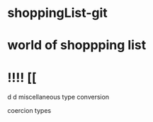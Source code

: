 # shoppingList-git
# world of shoppping list
!!!!
[[
===========================
d
d
miscellaneous
type conversion

coercion types 

